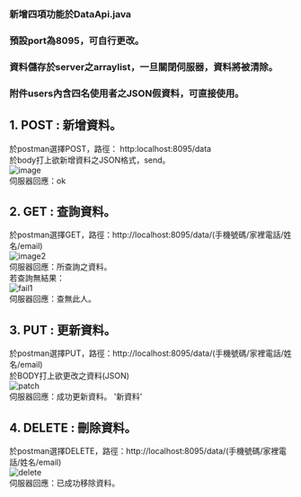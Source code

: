 ### 新增四項功能於DataApi.java     
### 預設port為8095，可自行更改。      
### 資料儲存於server之arraylist，一旦關閉伺服器，資料將被清除。
### 附件users內含四名使用者之JSON假資料，可直接使用。     
## 1. POST : 新增資料。   
於postman選擇POST，路徑： http:localhost:8095/data   
於body打上欲新增資料之JSON格式，send。     
![image](http://i.imgur.com/Euo1R2g.png)      
伺服器回應：ok      
    
      
## 2. GET : 查詢資料。    
於postman選擇GET，路徑：http://localhost:8095/data/(手機號碼/家裡電話/姓名/email)      
![image2](http://i.imgur.com/Mm4dLLS.png)     
伺服器回應：所查詢之資料。     
若查詢無結果：     
![fail1](http://i.imgur.com/cmFfW4m.png)    
伺服器回應：查無此人。
      
          
## 3. PUT : 更新資料。
於postman選擇PUT，路徑：http://localhost:8095/data/(手機號碼/家裡電話/姓名/email)      
於BODY打上欲更改之資料(JSON)       
![patch](http://i.imgur.com/lyEP3Ou.png)      
伺服器回應：成功更新資料。 '新資料'       


## 4. DELETE : 刪除資料。
於postman選擇DELETE，路徑：http://localhost:8095/data/(手機號碼/家裡電話/姓名/email)       
![delete](http://i.imgur.com/qL27fIV.png)         
伺服器回應：已成功移除資料。
